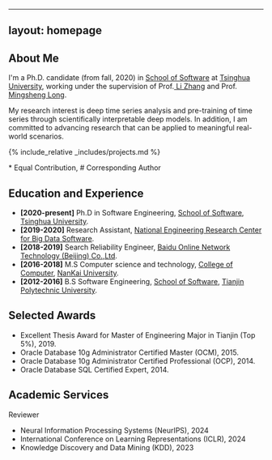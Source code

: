<!--
 * @Author: dongjiaxiang 26361444+dongjiaxiang@users.noreply.github.com
 * @Date: 2024-03-30 21:35:11
 * @LastEditors: dongjiaxiang 26361444+dongjiaxiang@users.noreply.github.com
 * @LastEditTime: 2024-07-04 18:30:17
 * @FilePath: /dongjiaxiang.github.io/index.md
 * @Description: 这是默认设置,请设置`customMade`, 打开koroFileHeader查看配置 进行设置: https://github.com/OBKoro1/koro1FileHeader/wiki/%E9%85%8D%E7%BD%AE
-->
---
layout: homepage
---

## About Me


I'm a Ph.D. candidate (from fall, 2020) in <a href="https://www.thss.tsinghua.edu.cn/" target="_blank"> School of Software</a> at <a href="https://www.tsinghua.edu.cn/en/" target="_blank"> Tsinghua University</a>, working under the supervision of Prof.<a href="https://www.thss.tsinghua.edu.cn/faculty/zhangli.htm" target="_blank"> Li Zhang</a> and Prof.<a href="https://www.thss.tsinghua.edu.cn/faculty/longmingsheng.htm" target="_blank"> Mingsheng Long</a>. 

My research interest is deep time series analysis and pre-training of time series through scientifically interpretable deep models. In addition, I am committed to advancing research that can be applied to meaningful real-world scenarios.


{% include_relative _includes/projects.md %}

\* Equal Contribution, # Corresponding Author

## Education and Experience

- **[2020-present]** Ph.D in Software Engineering, <a href="https://www.thss.tsinghua.edu.cn" target="_blank"> School of Software</a>, <a href="https://www.tsinghua.edu.cn/en" target="_blank"> Tsinghua University</a>.
- **[2019-2020]** Research Assistant, <a href="https://nercbds.tsinghua.edu.cn/index.html" target="_blank">National Engineering Research Center for Big Data Software</a>.
- **[2018-2019]** Search Reliability Engineer, <a href="https://en.wikipedia.org/wiki/Baidu" target="_blank">Baidu Online Network Technology (Beijing) Co.,Ltd</a>.
- **[2016-2018]** M.S Computer science and technology, <a href="https://cc.nankai.edu.cn" target="_blank">College of Computer</a>, <a href="https://www.nankai.edu.cn" target="_blank">NanKai University</a>.
- **[2012-2016]** B.S Software Engineering, <a href="https://ss.tiangong.edu.cn" target="_blank">School of Software<a>, <a href="https://www.tiangong.edu.cn/main.htm" target="_blank">Tianjin Polytechnic University</a>.

## Selected Awards

- Excellent Thesis Award for Master of Engineering Major in Tianjin (Top 5%), 2019.
- Oracle Database 10g Administrator Certified Master (OCM), 2015.
- Oracle Database 10g Administrator Certified Professional (OCP), 2014.
- Oracle Database SQL Certified Expert, 2014.


## Academic Services

Reviewer
- Neural Information Processing Systems (NeurIPS), 2024
- International Conference on Learning Representations (ICLR), 2024
- Knowledge Discovery and Data Mining (KDD), 2023


<!-- ## Visitor Map

<script type="text/javascript" src="//rf.revolvermaps.com/0/0/6.js?i=54e0ojatafc&amp;m=7&amp;c=e63100&amp;cr1=ffffff&amp;f=arial&amp;l=0&amp;bv=90&amp;lx=-420&amp;ly=420&amp;hi=20&amp;he=7&amp;hc=a8ddff&amp;rs=80" async="async"></script> -->
